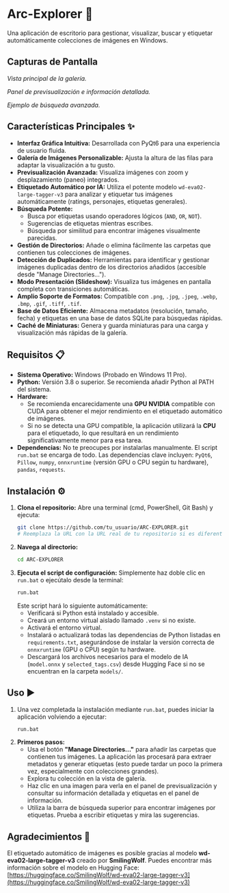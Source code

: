# Arc-Explorer 🚀

Una aplicación de escritorio para gestionar, visualizar, buscar y etiquetar automáticamente colecciones de imágenes en Windows.

## Capturas de Pantalla

<!-- Inserta aquí una captura de la vista principal de la galería -->
*Vista principal de la galería.*

<!-- Inserta aquí una captura del panel de previsualización e información -->
*Panel de previsualización e información detallada.*

<!-- (Opcional) Inserta aquí una captura de la barra de búsqueda avanzada -->
*Ejemplo de búsqueda avanzada.*

## Características Principales ✨

*   **Interfaz Gráfica Intuitiva:** Desarrollada con PyQt6 para una experiencia de usuario fluida.
*   **Galería de Imágenes Personalizable:** Ajusta la altura de las filas para adaptar la visualización a tu gusto.
*   **Previsualización Avanzada:** Visualiza imágenes con zoom y desplazamiento (paneo) integrados.
*   **Etiquetado Automático por IA:** Utiliza el potente modelo `wd-eva02-large-tagger-v3` para analizar y etiquetar tus imágenes automáticamente (ratings, personajes, etiquetas generales).
*   **Búsqueda Potente:**
    *   Busca por etiquetas usando operadores lógicos (`AND`, `OR`, `NOT`).
    *   Sugerencias de etiquetas mientras escribes.
    *   Búsqueda por similitud para encontrar imágenes visualmente parecidas.
*   **Gestión de Directorios:** Añade o elimina fácilmente las carpetas que contienen tus colecciones de imágenes.
*   **Detección de Duplicados:** Herramientas para identificar y gestionar imágenes duplicadas dentro de los directorios añadidos (accesible desde "Manage Directories...").
*   **Modo Presentación (Slideshow):** Visualiza tus imágenes en pantalla completa con transiciones automáticas.
*   **Amplio Soporte de Formatos:** Compatible con `.png`, `.jpg`, `.jpeg`, `.webp`, `.bmp`, `.gif`, `.tiff`, `.tif`.
*   **Base de Datos Eficiente:** Almacena metadatos (resolución, tamaño, fecha) y etiquetas en una base de datos SQLite para búsquedas rápidas.
*   **Caché de Miniaturas:** Genera y guarda miniaturas para una carga y visualización más rápidas de la galería.

## Requisitos 📋

*   **Sistema Operativo:** Windows (Probado en Windows 11 Pro).
*   **Python:** Versión 3.8 o superior. Se recomienda añadir Python al PATH del sistema.
*   **Hardware:**
    *   Se recomienda encarecidamente una **GPU NVIDIA** compatible con CUDA para obtener el mejor rendimiento en el etiquetado automático de imágenes.
    *   Si no se detecta una GPU compatible, la aplicación utilizará la **CPU** para el etiquetado, lo que resultará en un rendimiento significativamente menor para esa tarea.
*   **Dependencias:** No te preocupes por instalarlas manualmente. El script `run.bat` se encarga de todo. Las dependencias clave incluyen: `PyQt6`, `Pillow`, `numpy`, `onnxruntime` (versión GPU o CPU según tu hardware), `pandas`, `requests`.

## Instalación ⚙️

1.  **Clona el repositorio:** Abre una terminal (cmd, PowerShell, Git Bash) y ejecuta:
    ```bash
    git clone https://github.com/tu_usuario/ARC-EXPLORER.git 
    # Reemplaza la URL con la URL real de tu repositorio si es diferente
    ```
2.  **Navega al directorio:**
    ```bash
    cd ARC-EXPLORER
    ```
3.  **Ejecuta el script de configuración:** Simplemente haz doble clic en `run.bat` o ejecútalo desde la terminal:
    ```bash
    run.bat
    ```
    Este script hará lo siguiente automáticamente:
    *   Verificará si Python está instalado y accesible.
    *   Creará un entorno virtual aislado llamado `.venv` si no existe.
    *   Activará el entorno virtual.
    *   Instalará o actualizará todas las dependencias de Python listadas en `requirements.txt`, asegurándose de instalar la versión correcta de `onnxruntime` (GPU o CPU) según tu hardware.
    *   Descargará los archivos necesarios para el modelo de IA (`model.onnx` y `selected_tags.csv`) desde Hugging Face si no se encuentran en la carpeta `models/`.

## Uso ▶️

1.  Una vez completada la instalación mediante `run.bat`, puedes iniciar la aplicación volviendo a ejecutar:
    ```bash
    run.bat
    ```
2.  **Primeros pasos:**
    *   Usa el botón **"Manage Directories..."** para añadir las carpetas que contienen tus imágenes. La aplicación las procesará para extraer metadatos y generar etiquetas (esto puede tardar un poco la primera vez, especialmente con colecciones grandes).
    *   Explora tu colección en la vista de galería.
    *   Haz clic en una imagen para verla en el panel de previsualización y consultar su información detallada y etiquetas en el panel de información.
    *   Utiliza la barra de búsqueda superior para encontrar imágenes por etiquetas. Prueba a escribir etiquetas y mira las sugerencias.

## Agradecimientos 🙏

El etiquetado automático de imágenes es posible gracias al modelo **wd-eva02-large-tagger-v3** creado por **SmilingWolf**. Puedes encontrar más información sobre el modelo en Hugging Face:
[https://huggingface.co/SmilingWolf/wd-eva02-large-tagger-v3](https://huggingface.co/SmilingWolf/wd-eva02-large-tagger-v3)